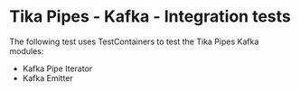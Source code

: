 # Tika Pipes - Kafka - Integration tests

The following test uses TestContainers to test the Tika Pipes Kafka modules:

* Kafka Pipe Iterator
* Kafka Emitter

